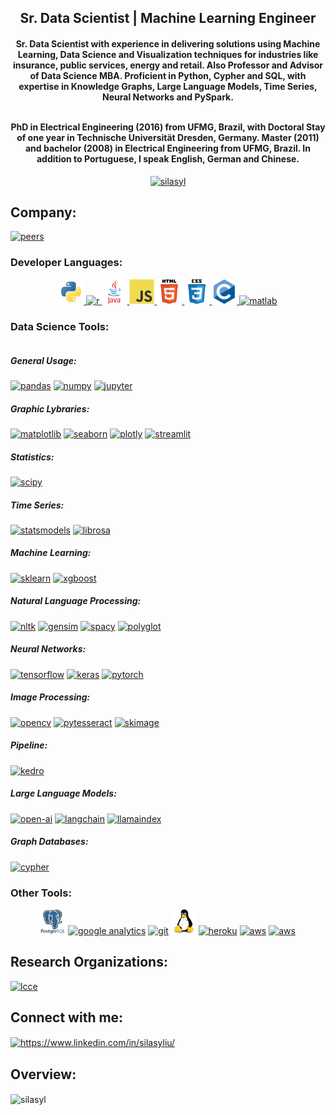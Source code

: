 <h2 align="center">Sr. Data Scientist | Machine Learning Engineer</h2>

<h4 align="center">Sr. Data Scientist with experience in delivering solutions using Machine Learning, Data Science and Visualization techniques for industries like insurance, public services, energy and retail. Also Professor and Advisor of Data Science MBA. Proficient in Python, Cypher and SQL, with expertise in Knowledge Graphs, Large Language Models, Time Series, Neural Networks and PySpark.<br><br>

PhD in Electrical Engineering (2016) from UFMG, Brazil, with Doctoral Stay of one year in Technische Universität Dresden, Germany. Master (2011) and bachelor (2008) in Electrical Engineering from UFMG, Brazil. In addition to Portuguese, I speak English, German and Chinese.</h4>

<p align="center"> <a href="https://github.com/ryo-ma/github-profile-trophy"><img src="https://github-profile-trophy.vercel.app/?username=silasyl&theme=darkhub&rank=SECRET,SSS,SS,S,AAA,AA,A" alt="silasyl"/></a> </p>

<h2 align="left">Company:</h2>
<p align="left"><a href='https://peers.com.br/' target="_blank"><img src='https://media.licdn.com/dms/image/C4D0BAQGLik_Ohqs2Tw/company-logo_200_200/0/1671740349121?e=2147483647&v=beta&t=a1VkHH2N3bhRDbaBuTj_h5XCBL_BkQGNF-k2jDlnq_8' border='0' alt='peers'  width="100" height="100"/></a> 

<center>
<h3 align="left">Developer Languages:</h3>
<a href="https://www.python.org" target="_blank"> <img src="https://raw.githubusercontent.com/devicons/devicon/master/icons/python/python-original.svg" alt="python" width="40" height="40"/> </a>
<a href="https://www.r-project.org/" target="_blank"> <img src="https://www.r-project.org/logo/Rlogo.svg" alt="r" width="40" height="40"/> </a>
<a href="https://www.java.com/" target="_blank"> <img src="https://raw.githubusercontent.com/devicons/devicon/master/icons/java/java-original-wordmark.svg" alt="java" width="40" height="40"/> </a>
<a href="https://developer.mozilla.org/en-US/docs/Web/JavaScript" target="_blank"> <img src="https://raw.githubusercontent.com/devicons/devicon/master/icons/javascript/javascript-original.svg" alt="javascript" width="40" height="40"/> </a>
<a href="https://www.w3.org/standards/webdesign/htmlcss.html" target="_blank"> <img src="https://raw.githubusercontent.com/devicons/devicon/master/icons/html5/html5-original-wordmark.svg" alt="html5" width="40" height="40"/> </a>
<a href="https://www.w3.org/standards/webdesign/htmlcss.html" target="_blank"> <img src="https://raw.githubusercontent.com/devicons/devicon/master/icons/css3/css3-original-wordmark.svg" alt="css3" width="40" height="40"/> </a>
<a href="https://www.iso.org/standard/74528.html" target="_blank"> <img src="https://raw.githubusercontent.com/devicons/devicon/master/icons/c/c-original.svg" alt="c" width="40" height="40"/> </a>
<a href="https://www.mathworks.com/" target="_blank"> <img src="https://upload.wikimedia.org/wikipedia/commons/2/21/Matlab_Logo.png" alt="matlab" width="40" height="40"/> </a>
</center>

<h3 align="left">Data Science Tools:</h3>
<div class="row">
  <div class="column left">
    <h5>General Usage:</h5>
  </div>
  <div class="column right">
    <a href="https://pandas.pydata.org/" target="_blank"><img src="https://upload.wikimedia.org/wikipedia/commons/2/22/Pandas_mark.svg" alt="pandas" width="40" height="40"/></a>
	<a href="https://numpy.org/" target="_blank"><img src="https://numpy.org/images/logo.svg" alt="numpy" width="40" height="40"/></a>
	<a href="https://jupyter.org/" target="_blank"><img src="https://upload.wikimedia.org/wikipedia/commons/3/38/Jupyter_logo.svg" alt="jupyter" width="40" height="40"/></a>
  </div>
</div>
<div class="row">
  <div class="column left">
    <h5>Graphic Lybraries:</h5>
  </div>
  <div class="column right">
    <a href="https://matplotlib.org/" target="_blank"><img src="https://upload.wikimedia.org/wikipedia/commons/8/84/Matplotlib_icon.svg" alt="matplotlib" width="40" height="40"/></a>
	<a href="https://seaborn.pydata.org/" target="_blank"><img src="https://seaborn.pydata.org/_images/logo-mark-lightbg.svg" alt="seaborn" width="40" height="40"/></a>
	<a href="https://plotly.com/" target="_blank"><img src="https://avatars.githubusercontent.com/u/5997976" alt="plotly" width="40" height="40"/></a>
    <a href="https://streamlit.io/" target="_blank"><img src="https://avatars.githubusercontent.com/u/45109972?v=4" alt="streamlit" width="40" height="40"/></a>
  </div>
</div>
<div class="row">
  <div class="column left">
    <h5>Statistics:</h5>
  </div>
  <div class="column right">
    <a href="https://scipy.org/" target="_blank"><img src="https://avatars.githubusercontent.com/u/288277" alt="scipy" width="40" height="40"/></a>
  </div>
</div>
<div class="row">
  <div class="column left">
    <h5>Time Series:</h5>
  </div>
  <div class="column right">
    <a href="https://www.statsmodels.org/stable/index.html" target="_blank"><img src="https://www.statsmodels.org/stable/_images/statsmodels-logo-v2-no-text.svg" alt="statsmodels" width="40" height="40"/></a>
	<a href="https://librosa.org/" target="_blank"><img src="https://avatars.githubusercontent.com/u/18124827" alt="librosa" width="40" height="40"/></a>
  </div>
</div>
<div class="row">
  <div class="column left">
    <h5>Machine Learning:</h5>
  </div>
  <div class="column right">
    <a href="https://scikit-learn.org/" target="_blank"><img src="https://upload.wikimedia.org/wikipedia/commons/0/05/Scikit_learn_logo_small.svg" alt="sklearn" width="40" height="40"/></a>
	<a href="https://github.com/dmlc/xgboost" target="_blank"><img src="https://upload.wikimedia.org/wikipedia/commons/6/69/XGBoost_logo.png" alt="xgboost" width="40" height="20"/></a>
  </div>
</div>
<div class="row">
  <div class="column left">
    <h5>Natural Language Processing:</h5>
  </div>
  <div class="column right">
    <a href="https://www.nltk.org/" target="_blank"><img src="https://miro.medium.com/max/592/1*YM2HXc7f4v02pZBEO8h-qw.png" alt="nltk" width="40" height="40"/></a>
	<a href="https://radimrehurek.com/gensim/" target="_blank"><img src="https://avatars.githubusercontent.com/u/12515886" alt="gensim" width="40" height="40"/></a>
	<a href="https://spacy.io/" target="_blank"><img src="https://upload.wikimedia.org/wikipedia/commons/thumb/8/88/SpaCy_logo.svg/1200px-SpaCy_logo.svg.png" alt="spacy" width="40" height="30"/></a>
	<a href="http://polyglot.readthedocs.org/" target="_blank"><img src="https://draquet.github.io/PolyGlot/assets/PolyGlot%20Logo.png" alt="polyglot" width="40" height="40"/></a>
  </div>
</div>
<div class="row">
  <div class="column left">
    <h5>Neural Networks:</h5>
  </div>
  <div class="column right">
    <a href="https://www.tensorflow.org/" target="_blank"><img src="https://www.vectorlogo.zone/logos/tensorflow/tensorflow-icon.svg" alt="tensorflow" width="40" height="40"/></a>
	<a href="https://keras.io/" target="_blank"><img src="https://upload.wikimedia.org/wikipedia/commons/a/ae/Keras_logo.svg" alt="keras" width="40" height="40"/></a>
	<a href="https://pytorch.org/" target="_blank"><img src="https://www.vectorlogo.zone/logos/pytorch/pytorch-icon.svg" alt="pytorch" width="40" height="40"/></a>
  </div>
</div>
<div class="row">
  <div class="column left">
    <h5>Image Processing:</h5>
  </div>
  <div class="column right">
    <a href="https://opencv.org/" target="_blank"><img src="https://www.vectorlogo.zone/logos/opencv/opencv-icon.svg" alt="opencv" width="40" height="40"/></a>
	<a href="https://pypi.org/project/pytesseract/" target="_blank"><img src="https://www.outsystems.com/Forge_CW/_image.aspx/Q8LvY--6WakOw9afDCuuGfyi8SnPCgmeaGDl3TZaUx4=/tesseractocr" alt="pytesseract" width="40" height="40"/></a>
    <a href="https://scikit-image.org/" target="_blank"><img src="https://upload.wikimedia.org/wikipedia/commons/3/38/Scikit-image_logo.png" alt="skimage" width="40" height="40"/></a>
  </div>
</div>
<div class="row">
  <div class="column left">
    <h5>Pipeline:</h5>
  </div>
  <div class="column right">
    <a href="https://kedro.org/" target="_blank"><img src="https://encrypted-tbn0.gstatic.com/images?q=tbn:ANd9GcS4tl9ErW4XzRGDIfQW70dIKQ1rk5NUWAd66XEHVHB04GNVA7_YT4khfGB8jdYdPoioIq0&usqp=CAU" alt="kedro" width="40" height="40"/></a>
  </div>
</div>
<div class="row">
  <div class="column left">
    <h5>Large Language Models:</h5>
  </div>
  <div class="column right">
    <a href="https://openai.com/" target="_blank"><img src="https://encrypted-tbn0.gstatic.com/images?q=tbn:ANd9GcTa2XAjaT3uS7nW6wkJR6xiP8N2SxgNggJFgi5QjlyTxPJ3kSht6XtD-3CJNmQ0VwDQaNA&usqp=CAU" alt="open-ai" width="40" height="40"/></a>
    <a href="https://www.langchain.com/" target="_blank"><img src="https://encrypted-tbn0.gstatic.com/images?q=tbn:ANd9GcQ6YjwIX_un-DH7F8RLhEek_2ii0thboZIY9UoAEMHP3dkzhf4pNcY1B4rCcYsYOHOucu4&usqp=CAU" alt="langchain" width="60" height="40"/></a>
    <a href="https://www.llamaindex.ai/" target="_blank"><img src="https://cdn-avatars.huggingface.co/v1/production/uploads/6424f01ea4f3051f54dbbd85/oqVQ04b5KiGt5WOWJmYt8.png" alt="llamaindex" width="40" height="40"/></a>
  </div>
</div>
<div class="row">
  <div class="column left">
    <h5>Graph Databases:</h5>
  </div>
  <div class="column right">
    <a href="https://neo4j.com/" target="_blank"><img src="https://neo4j.com/wp-content/themes/neo4jweb/v2-templates/brand/assets/logo-section-4.svg" alt="cypher" width="50" height="50"/></a>
  </div>
</div>


<center>
<h3 align="left">Other Tools:</h3>
<a href="https://www.postgresql.org" target="_blank"><img src="https://raw.githubusercontent.com/devicons/devicon/master/icons/postgresql/postgresql-original-wordmark.svg" alt="postgresql" width="40" height="40"/></a>
<a href="https://analytics.google.com/" target="_blank"><img src="https://upload.wikimedia.org/wikipedia/commons/thumb/7/77/GAnalytics.svg/420px-GAnalytics.svg.png" alt="google analytics" width="40" height="40"/></a>
<a href="https://git-scm.com/" target="_blank"><img src="https://www.vectorlogo.zone/logos/git-scm/git-scm-icon.svg" alt="git" width="40" height="40"/></a>
<a href="https://www.linux.org/" target="_blank"><img src="https://raw.githubusercontent.com/devicons/devicon/master/icons/linux/linux-original.svg" alt="linux" width="40" height="40"/></a>
<a href="https://heroku.com" target="_blank"><img src="https://www.vectorlogo.zone/logos/heroku/heroku-icon.svg" alt="heroku" width="40" height="40"/></a>
<a href="https://aws.amazon.com/" target="_blank"><img src="https://upload.wikimedia.org/wikipedia/commons/9/93/Amazon_Web_Services_Logo.svg" alt="aws" width="40" height="40"/></a>
<a href="https://spark.apache.org/docs/latest/api/python/" target="_blank"><img src="https://upload.wikimedia.org/wikipedia/commons/f/f3/Apache_Spark_logo.svg" alt="aws" width="40" height="40"/></a>
</center>

</p>

<h2 align="left">Research Organizations:</h2>
<p align="left"><a href='https://www.ppgee.ufmg.br/index.php'target="_blank"><img src='https://i.postimg.cc/FHbX2TdL/lcc3.png' border='0' alt='lcce' width="150" height="100"/></a>

</p>

<h2 align="left">Connect with me:</h2>
<p align="left">
<a href="https://www.linkedin.com/in/silasyliu/" target="blank"><img align="center" src="https://raw.githubusercontent.com/rahuldkjain/github-profile-readme-generator/master/src/images/icons/Social/linked-in-alt.svg" alt="https://www.linkedin.com/in/silasyliu/" height="30" width="40" /></a>
</p>

<!-- <p><img align="left" src="https://github-readme-stats.vercel.app/api/top-langs?username=silasyl&show_icons=true&locale=en&layout=compact" alt="silasyl" /></p> -->

<!-- <p>&nbsp;<img align="center" src="https://github-readme-stats.vercel.app/api?username=silasyl&show_icons=true&locale=en" alt="silasyl" /></p> -->

<h2 align="left">Overview:</h2>
<p><img align="center" src="https://github-readme-streak-stats.herokuapp.com/?user=silasyl&" alt="silasyl" /></p>
